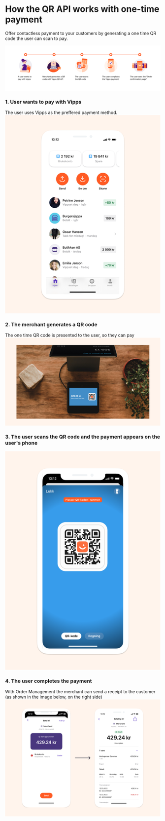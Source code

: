<!-- START_METADATA
---
title: How the QR API works with one-time payment
sidebar_label: One-time payment
sidebar_position: 15
description: How the QR API works with one-time payment
pagination_next: null
pagination_prev: null
hide_table_of_contents: true
---
END_METADATA -->

# How the QR API works with one-time payment  
Offer contactless payment to your customers by generating a one time QR code the user can scan to pay.

![One-Time Payment QR how it works](../images/one-time-payment-qr-flow.svg)

### 1. User wants to pay with Vipps  
The user uses Vipps as the preffered payment method.
![Image of Vipps app](../images/otp_qr_1.png)  

### 2. The merchant generates a QR code
The one time QR code is presented to the user, so they can pay
![Image of customer facing display with QR](../images/otp_qr_2.png)  

### 3. The user scans the QR code and the payment appears on the user's phone
![phone scanning QR](../images/otp_qr_3.png)  

### 4. The user completes the payment  
With Order Management the merchant can send a receipt to the customer (as shown in the image below, on the right side)
![image of Vipps app with completed purchase](../images/otp_qr_4.png)